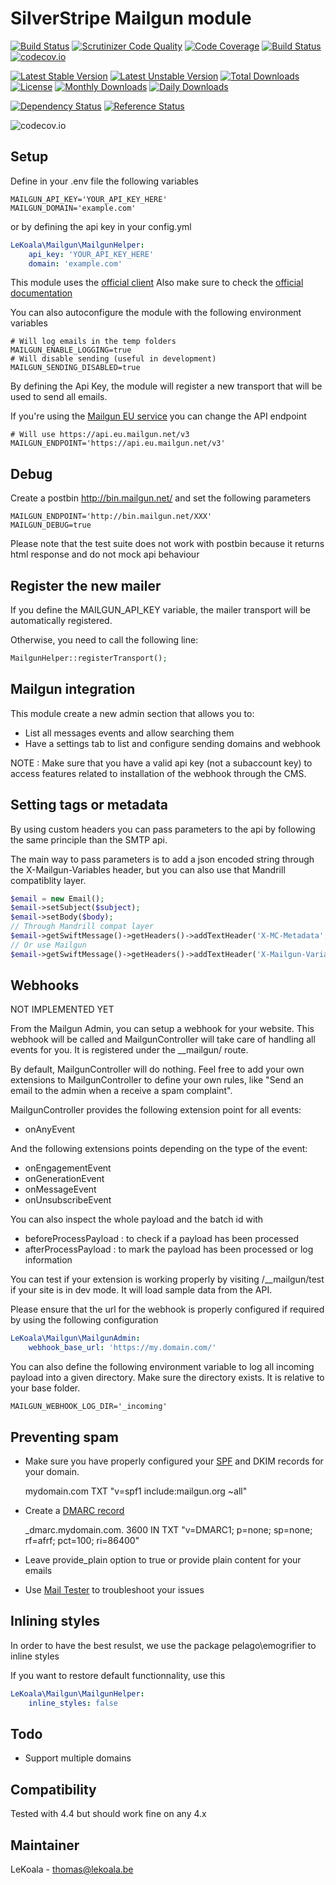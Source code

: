 # SilverStripe Mailgun module

[![Build Status](https://travis-ci.org/lekoala/silverstripe-mailgun.svg?branch=master)](https://travis-ci.org/lekoala/silverstripe-mailgun)
[![Scrutinizer Code Quality](https://scrutinizer-ci.com/g/lekoala/silverstripe-mailgun/badges/quality-score.png?b=master)](https://scrutinizer-ci.com/g/lekoala/silverstripe-mailgun/?branch=master)
[![Code Coverage](https://scrutinizer-ci.com/g/lekoala/silverstripe-mailgun/badges/coverage.png?b=master)](https://scrutinizer-ci.com/g/lekoala/silverstripe-mailgun/?branch=master)
[![Build Status](https://scrutinizer-ci.com/g/lekoala/silverstripe-mailgun/badges/build.png?b=master)](https://scrutinizer-ci.com/g/lekoala/silverstripe-mailgun/build-status/master)
[![codecov.io](https://codecov.io/github/lekoala/silverstripe-mailgun/coverage.svg?branch=master)](https://codecov.io/github/lekoala/silverstripe-mailgun?branch=master)

[![Latest Stable Version](https://poser.pugx.org/lekoala/silverstripe-mailgun/version)](https://packagist.org/packages/lekoala/silverstripe-mailgun)
[![Latest Unstable Version](https://poser.pugx.org/lekoala/silverstripe-mailgun/v/unstable)](//packagist.org/packages/lekoala/silverstripe-mailgun)
[![Total Downloads](https://poser.pugx.org/lekoala/silverstripe-mailgun/downloads)](https://packagist.org/packages/lekoala/silverstripe-mailgun)
[![License](https://poser.pugx.org/lekoala/silverstripe-mailgun/license)](https://packagist.org/packages/lekoala/silverstripe-mailgun)
[![Monthly Downloads](https://poser.pugx.org/lekoala/silverstripe-mailgun/d/monthly)](https://packagist.org/packages/lekoala/silverstripe-mailgun)
[![Daily Downloads](https://poser.pugx.org/lekoala/silverstripe-mailgun/d/daily)](https://packagist.org/packages/lekoala/silverstripe-mailgun)

[![Dependency Status](https://www.versioneye.com/php/lekoala:silverstripe-mailgun/badge.svg)](https://www.versioneye.com/php/lekoala:silverstripe-mailgun)
[![Reference Status](https://www.versioneye.com/php/lekoala:silverstripe-mailgun/reference_badge.svg?style=flat)](https://www.versioneye.com/php/lekoala:silverstripe-mailgun/references)

![codecov.io](https://codecov.io/github/lekoala/silverstripe-mailgun/branch.svg?branch=master)

## Setup

Define in your .env file the following variables

	MAILGUN_API_KEY='YOUR_API_KEY_HERE'
	MAILGUN_DOMAIN='example.com'

or by defining the api key in your config.yml

```yaml
LeKoala\Mailgun\MailgunHelper:
    api_key: 'YOUR_API_KEY_HERE'
    domain: 'example.com'
```

This module uses the [official client](https://github.com/mailgun/mailgun-php)
Also make sure to check the [official documentation](https://documentation.mailgun.com/en/latest/index.html)

You can also autoconfigure the module with the following environment variables

    # Will log emails in the temp folders
    MAILGUN_ENABLE_LOGGING=true
    # Will disable sending (useful in development)
	MAILGUN_SENDING_DISABLED=true

By defining the Api Key, the module will register a new transport that will be used to send all emails.

If you're using the [Mailgun EU service](https://documentation.mailgun.com/en/latest/api-intro.html#base-url) you can change the API endpoint

    # Will use https://api.eu.mailgun.net/v3
    MAILGUN_ENDPOINT='https://api.eu.mailgun.net/v3'

## Debug

Create a postbin http://bin.mailgun.net/ and set the following parameters

    MAILGUN_ENDPOINT='http://bin.mailgun.net/XXX'
    MAILGUN_DEBUG=true

Please note that the test suite does not work with postbin because it returns html
response and do not mock api behaviour

## Register the new mailer

If you define the MAILGUN_API_KEY variable, the mailer transport will be automatically registered.

Otherwise, you need to call the following line:

```php
MailgunHelper::registerTransport();
```

## Mailgun integration

This module create a new admin section that allows you to:

- List all messages events and allow searching them
- Have a settings tab to list and configure sending domains and webhook

NOTE : Make sure that you have a valid api key (not a subaccount key) to access
features related to installation of the webhook through the CMS.

## Setting tags or metadata

By using custom headers you can pass parameters to the api by following the
same principle than the SMTP api.

The main way to pass parameters is to add a json encoded string through the
X-Mailgun-Variables header, but you can also use that Mandrill compatiblity layer.

```php
$email = new Email();
$email->setSubject($subject);
$email->setBody($body);
// Through Mandrill compat layer
$email->getSwiftMessage()->getHeaders()->addTextHeader('X-MC-Metadata', json_encode(['FIRST_NAME' => 'Jon Smith']));
// Or use Mailgun
$email->getSwiftMessage()->getHeaders()->addTextHeader('X-Mailgun-Variables', json_encode(['FIRST_NAME' => 'Jon Smith']));
```

## Webhooks

NOT IMPLEMENTED YET

From the Mailgun Admin, you can setup a webhook for your website. This webhook
will be called and MailgunController will take care of handling all events
for you. It is registered under the __mailgun/ route.

By default, MailgunController will do nothing. Feel free to add your own
extensions to MailgunController to define your own rules, like "Send an
email to the admin when a receive a spam complaint".

MailgunController provides the following extension point for all events:
- onAnyEvent

And the following extensions points depending on the type of the event:
- onEngagementEvent
- onGenerationEvent
- onMessageEvent
- onUnsubscribeEvent

You can also inspect the whole payload and the batch id with
- beforeProcessPayload : to check if a payload has been processed
- afterProcessPayload : to mark the payload has been processed or log information

You can test if your extension is working properly by visiting /__mailgun/test
if your site is in dev mode. It will load sample data from the API.

Please ensure that the url for the webhook is properly configured if required
by using the following configuration

```yaml
LeKoala\Mailgun\MailgunAdmin:
    webhook_base_url: 'https://my.domain.com/'
```

You can also define the following environment variable to log all incoming payload into a given
directory. Make sure the directory exists. It is relative to your base folder.

    MAILGUN_WEBHOOK_LOG_DIR='_incoming'

## Preventing spam

- Make sure you have properly configured your [SPF](https://mxtoolbox.com/SPFRecordGenerator.aspx) and DKIM records for your domain.

    mydomain.com   TXT   "v=spf1 include:mailgun.org ~all"

- Create a [DMARC record](https://www.unlocktheinbox.com/dmarcwizard/)

    _dmarc.mydomain.com. 3600 IN TXT "v=DMARC1; p=none; sp=none; rf=afrf; pct=100; ri=86400"

- Leave provide_plain option to true or provide plain content for your emails
- Use [Mail Tester](http://www.mail-tester.com/) to troubleshoot your issues

## Inlining styles

In order to have the best resulst, we use the package pelago\emogrifier to inline styles

If you want to restore default functionnality, use this
```yaml
LeKoala\Mailgun\MailgunHelper:
    inline_styles: false
```

## Todo
- Support multiple domains

## Compatibility
Tested with 4.4 but should work fine on any 4.x

## Maintainer
LeKoala - thomas@lekoala.be
